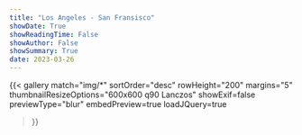 ```yaml
---
title: "Los Angeles - San Fransisco"
showDate: True
showReadingTime: False
showAuthor: False
showSummary: True
date: 2023-03-26
---
```

{{< gallery 
  match="img/*" 
  sortOrder="desc" 
  rowHeight="200" 
  margins="5" 
  thumbnailResizeOptions="600x600 q90 Lanczos" 
  showExif=false
  previewType="blur" 
  embedPreview=true 
  loadJQuery=true 
>}}